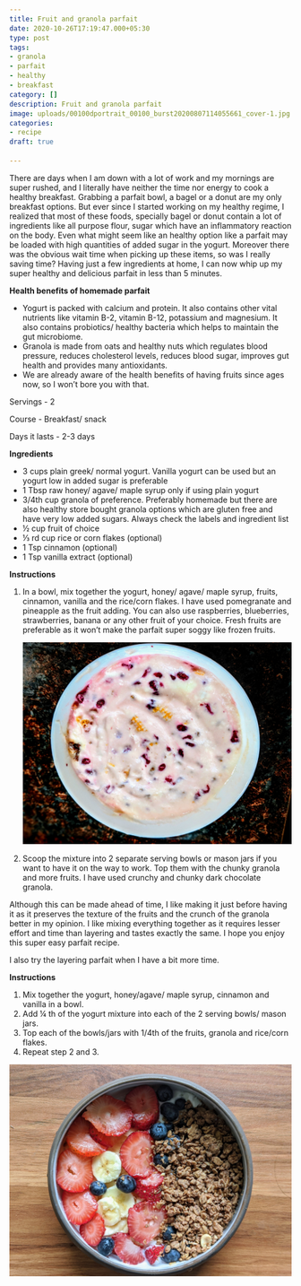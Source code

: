 ```yaml
---
title: Fruit and granola parfait
date: 2020-10-26T17:19:47.000+05:30
type: post
tags:
- granola
- parfait
- healthy
- breakfast
category: []
description: Fruit and granola parfait
image: uploads/00100dportrait_00100_burst20200807114055661_cover-1.jpg
categories:
- recipe
draft: true

---
```

There are days when I am down with a lot of work and my mornings are super rushed, and I literally have neither the time nor energy to cook a healthy breakfast. Grabbing a parfait bowl, a bagel or a donut are my only breakfast options. But ever since I started working on my healthy regime, I realized that most of these foods, specially bagel or donut contain a lot of ingredients like all purpose flour, sugar which have an inflammatory reaction on the body. Even what might seem like an healthy option like a parfait may be loaded with high quantities of added sugar in the yogurt. Moreover there was the obvious wait time when picking up these items, so was I really saving time? Having just a few ingredients at home, I can now whip up my super healthy and delicious parfait in less than 5 minutes.

**Health benefits of homemade parfait**

* Yogurt is packed with calcium and protein. It also contains other vital nutrients like vitamin B-2, vitamin B-12, potassium and magnesium. It also contains probiotics/ healthy bacteria which helps to maintain the gut microbiome.
* Granola is made from oats and healthy nuts which regulates blood pressure, reduces cholesterol levels, reduces blood sugar, improves gut health and provides many antioxidants.
* We are already aware of the health benefits of having fruits since ages now, so I won’t bore you with that.

Servings - 2

Course - Breakfast/ snack

Days it lasts - 2-3 days

**Ingredients**

* 3 cups plain greek/ normal yogurt. Vanilla yogurt can be used but an yogurt low in added sugar is preferable
* 1 Tbsp raw honey/ agave/ maple syrup only if using plain yogurt
* 3/4th cup granola of preference. Preferably homemade but there are also healthy store bought granola options which are gluten free and have very low added sugars. Always check the labels and ingredient list
* ½ cup fruit of choice
* ⅓ rd cup rice or corn flakes (optional)
* 1 Tsp cinnamon (optional)
* 1 Tsp vanilla extract (optional)

**Instructions**

1. In a bowl, mix together the yogurt, honey/ agave/ maple syrup, fruits, cinnamon, vanilla and the rice/corn flakes. I have used pomegranate and pineapple as the fruit adding. You can also use raspberries, blueberries, strawberries, banana or any other fruit of your choice. Fresh fruits are preferable as it won’t make the parfait super soggy like frozen fruits.

   ![](uploads/00100dportrait_00100_burst20200807113601779_cover.jpg)
2. Scoop the mixture into 2 separate serving bowls or mason jars if you want to have it on the way to work. Top them with the chunky granola and more fruits. I have used crunchy and chunky dark chocolate granola.

Although this can be made ahead of time, I like making it just before having it as it preserves the texture of the fruits and the crunch of the granola better in my opinion. I like mixing everything together as it requires lesser effort and time than layering and tastes exactly the same. I hope you enjoy this super easy parfait recipe.

I also try the layering parfait when I have a bit more time.

**Instructions**

1. Mix together the yogurt, honey/agave/ maple syrup, cinnamon and vanilla in a bowl.
2. Add ¼ th of the yogurt mixture into each of the 2 serving bowls/ mason jars.
3. Top each of the bowls/jars with 1/4th of the fruits, granola and rice/corn flakes.
4. Repeat step 2 and 3.

![](uploads/00000img_00000_burst20200829094541168_cover.jpg)